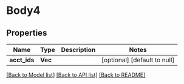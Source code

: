 # Body4

## Properties
Name | Type | Description | Notes
------------ | ------------- | ------------- | -------------
**acct_ids** | **Vec<String>** |  | [optional] [default to null]

[[Back to Model list]](../README.md#documentation-for-models) [[Back to API list]](../README.md#documentation-for-api-endpoints) [[Back to README]](../README.md)


